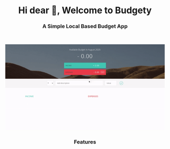 <h1 align="center">Hi dear 👋, Welcome to Budgety</h1>
<h3 align="center">A Simple Local Based Budget App</h3>
<br>
<p align="center">
  <img src="demo.gif">
</p>

<h3 align="center">Features</h3>
